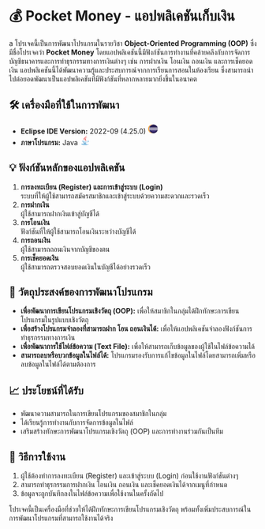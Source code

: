 # 💰 Pocket Money - แอปพลิเคชันเก็บเงิน
a
โปรเจคนี้เป็นการพัฒนาโปรแกรมในรายวิชา **Object-Oriented Programming (OOP)** ซึ่งมีชื่อโปรเจคว่า **Pocket Money** โดยแอปพลิเคชันนี้มีฟังก์ชันการทำงานที่คล้ายคลึงกับการจัดการบัญชีธนาคารและการทำธุรกรรมทางการเงินต่างๆ เช่น การฝากเงิน โอนเงิน ถอนเงิน และการเช็คยอดเงิน แอปพลิเคชันนี้ได้พัฒนาความรู้และประสบการณ์จากการเรียนการสอนในห้องเรียน ซึ่งสามารถนำไปต่อยอดพัฒนาเป็นแอปพลิเคชันที่มีฟังก์ชันที่หลากหลายมากยิ่งขึ้นในอนาคต

## 🛠 เครื่องมือที่ใช้ในการพัฒนา
- **Eclipse IDE Version:** 2022-09 (4.25.0)  <img src="https://raw.githubusercontent.com/devicons/devicon/master/icons/eclipse/eclipse-original.svg" width="20" height="20">
- **ภาษาโปรแกรม:** Java  <img src="https://raw.githubusercontent.com/devicons/devicon/master/icons/java/java-original.svg" width="20" height="20">

## 💡 ฟังก์ชันหลักของแอปพลิเคชัน
1. **การลงทะเบียน (Register) และการเข้าสู่ระบบ (Login)**  
   ระบบที่ให้ผู้ใช้สามารถสมัครสมาชิกและเข้าสู่ระบบด้วยความสะดวกและรวดเร็ว
2. **การฝากเงิน**  
   ผู้ใช้สามารถฝากเงินเข้าสู่บัญชีได้
3. **การโอนเงิน**  
   ฟังก์ชันที่ให้ผู้ใช้สามารถโอนเงินระหว่างบัญชีได้
4. **การถอนเงิน**  
   ผู้ใช้สามารถถอนเงินจากบัญชีของตน
5. **การเช็คยอดเงิน**  
   ผู้ใช้สามารถตรวจสอบยอดเงินในบัญชีได้อย่างรวดเร็ว

## 🎯 วัตถุประสงค์ของการพัฒนาโปรแกรม
- **เพื่อพัฒนาการเขียนโปรแกรมเชิงวัตถุ (OOP):** เพื่อให้สมาชิกในกลุ่มได้ฝึกทักษะการเขียนโปรแกรมในรูปแบบเชิงวัตถุ
- **เพื่อสร้างโปรแกรมจำลองที่สามารถฝาก โอน ถอนเงินได้:** เพื่อให้แอปพลิเคชันจำลองฟังก์ชันการทำธุรกรรมทางการเงิน
- **เพื่อพัฒนาการใช้ไฟล์ข้อความ (Text File):** เพื่อให้สามารถเก็บข้อมูลของผู้ใช้ในไฟล์ข้อความได้
- **สามารถลบหรือบวกข้อมูลในไฟล์ได้:** โปรแกรมรองรับการแก้ไขข้อมูลในไฟล์โดยสามารถเพิ่มหรือลบข้อมูลในไฟล์ได้ตามต้องการ

## 📈 ประโยชน์ที่ได้รับ
- พัฒนาความสามารถในการเขียนโปรแกรมของสมาชิกในกลุ่ม
- ได้เรียนรู้การทำงานกับการจัดการข้อมูลในไฟล์
- เสริมสร้างทักษะการพัฒนาโปรแกรมเชิงวัตถุ (OOP) และการทำงานร่วมกันเป็นทีม

## 📝 วิธีการใช้งาน
1. ผู้ใช้ต้องทำการลงทะเบียน (Register) และเข้าสู่ระบบ (Login) ก่อนใช้งานฟังก์ชันต่างๆ
2. สามารถทำธุรกรรมการฝากเงิน โอนเงิน ถอนเงิน และเช็คยอดเงินได้จากเมนูที่กำหนด
3. ข้อมูลจะถูกบันทึกลงในไฟล์ข้อความเพื่อใช้งานในครั้งถัดไป

โปรเจคนี้เป็นเครื่องมือที่ช่วยให้ได้ฝึกทักษะการเขียนโปรแกรมเชิงวัตถุ พร้อมทั้งเพิ่มประสบการณ์ในการพัฒนาโปรแกรมที่สามารถใช้งานได้จริง
